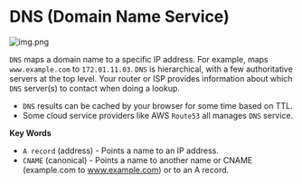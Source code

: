 # DNS (Domain Name Service)

![img.png](dns.png)

`DNS` maps a domain name to a specific IP address. For example, maps `www.example.com` to `172.01.11.03`.
`DNS` is hierarchical, with a few authoritative servers at the top level. Your router or ISP provides 
information about which `DNS` server(s) to contact when doing a lookup.

- `DNS` results can be cached by your browser for some time based on TTL.
- Some cloud service providers like AWS `Route53` all manages `DNS` service.

**Key Words**

- `A record` (address) - Points a name to an IP address.
- `CNAME` (canonical) - Points a name to another name or CNAME (example.com to www.example.com) or to an A record.
